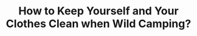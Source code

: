 ---
layout: community
category: community
title: "How to Keep Yourself and Your Clothes Clean when Wild Camping?"
description: " Those of you who wild camp, how to you keep yourself and your clothes clean? Easy if I could find streams of water, but not much that's accessible and clean enough here.I'm on a trip in Vosges, Fra"
isTopLevel: false
isSingleLevel: false
isArticle: false
datePublished: 2022-06-20 12:38:00 +0300
dateModified: 2022-06-20 12:38:00 +0300
published: false
---
